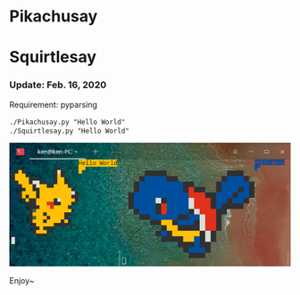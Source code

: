 # Pikachusay
# Squirtlesay

### Update: Feb. 16, 2020

Requirement: pyparsing

```
./Pikachusay.py "Hello World"
./Squirtlesay.py "Hello World"
```

<p align='center'>
<img src="img/pika.gif">
</p>


Enjoy~
